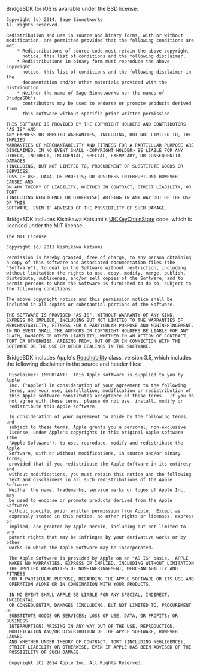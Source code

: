BridgeSDK for iOS is available under the BSD license:

	Copyright (c) 2014, Sage Bionetworks
	All rights reserved.

	Redistribution and use in source and binary forms, with or without
	modification, are permitted provided that the following conditions are met:
	    * Redistributions of source code must retain the above copyright
	      notice, this list of conditions and the following disclaimer.
	    * Redistributions in binary form must reproduce the above copyright
	      notice, this list of conditions and the following disclaimer in the
	      documentation and/or other materials provided with the distribution.
	    * Neither the name of Sage Bionetworks nor the names of BridgeSDk's
		  contributors may be used to endorse or promote products derived from
		  this software without specific prior written permission.

	THIS SOFTWARE IS PROVIDED BY THE COPYRIGHT HOLDERS AND CONTRIBUTORS "AS IS" AND
	ANY EXPRESS OR IMPLIED WARRANTIES, INCLUDING, BUT NOT LIMITED TO, THE IMPLIED
	WARRANTIES OF MERCHANTABILITY AND FITNESS FOR A PARTICULAR PURPOSE ARE
	DISCLAIMED. IN NO EVENT SHALL <COPYRIGHT HOLDER> BE LIABLE FOR ANY
	DIRECT, INDIRECT, INCIDENTAL, SPECIAL, EXEMPLARY, OR CONSEQUENTIAL DAMAGES
	(INCLUDING, BUT NOT LIMITED TO, PROCUREMENT OF SUBSTITUTE GOODS OR SERVICES;
	LOSS OF USE, DATA, OR PROFITS; OR BUSINESS INTERRUPTION) HOWEVER CAUSED AND
	ON ANY THEORY OF LIABILITY, WHETHER IN CONTRACT, STRICT LIABILITY, OR TORT
	(INCLUDING NEGLIGENCE OR OTHERWISE) ARISING IN ANY WAY OUT OF THE USE OF THIS
	SOFTWARE, EVEN IF ADVISED OF THE POSSIBILITY OF SUCH DAMAGE.


BridgeSDK includes Kishikawa Katsumi's [UICKeyChainStore](https://github.com/kishikawakatsumi/UICKeyChainStore) code, which is licensed under the MIT license:

	The MIT License

	Copyright (c) 2011 kishikawa katsumi

	Permission is hereby granted, free of charge, to any person obtaining a copy of this software and associated documentation files (the "Software"), to deal in the Software without restriction, including without limitation the rights to use, copy, modify, merge, publish, distribute, sublicense, and/or sell copies of the Software, and to permit persons to whom the Software is furnished to do so, subject to the following conditions:

	The above copyright notice and this permission notice shall be included in all copies or substantial portions of the Software.

	THE SOFTWARE IS PROVIDED "AS IS", WITHOUT WARRANTY OF ANY KIND, EXPRESS OR IMPLIED, INCLUDING BUT NOT LIMITED TO THE WARRANTIES OF MERCHANTABILITY, FITNESS FOR A PARTICULAR PURPOSE AND NONINFRINGEMENT. IN NO EVENT SHALL THE AUTHORS OR COPYRIGHT HOLDERS BE LIABLE FOR ANY CLAIM, DAMAGES OR OTHER LIABILITY, WHETHER IN AN ACTION OF CONTRACT, TORT OR OTHERWISE, ARISING FROM, OUT OF OR IN CONNECTION WITH THE SOFTWARE OR THE USE OR OTHER DEALINGS IN THE SOFTWARE.


BridgeSDK includes Apple's [Reachability](https://developer.apple.com/library/ios/samplecode/reachability/introduction/intro.html) class, version 3.5, which includes the following disclaimer in the source and header files:

	 Disclaimer: IMPORTANT:  This Apple software is supplied to you by Apple
	 Inc. ("Apple") in consideration of your agreement to the following
	 terms, and your use, installation, modification or redistribution of
	 this Apple software constitutes acceptance of these terms.  If you do
	 not agree with these terms, please do not use, install, modify or
	 redistribute this Apple software.
 
	 In consideration of your agreement to abide by the following terms, and
	 subject to these terms, Apple grants you a personal, non-exclusive
	 license, under Apple's copyrights in this original Apple software (the
	 "Apple Software"), to use, reproduce, modify and redistribute the Apple
	 Software, with or without modifications, in source and/or binary forms;
	 provided that if you redistribute the Apple Software in its entirety and
	 without modifications, you must retain this notice and the following
	 text and disclaimers in all such redistributions of the Apple Software.
	 Neither the name, trademarks, service marks or logos of Apple Inc. may
	 be used to endorse or promote products derived from the Apple Software
	 without specific prior written permission from Apple.  Except as
	 expressly stated in this notice, no other rights or licenses, express or
	 implied, are granted by Apple herein, including but not limited to any
	 patent rights that may be infringed by your derivative works or by other
	 works in which the Apple Software may be incorporated.
 
	 The Apple Software is provided by Apple on an "AS IS" basis.  APPLE
	 MAKES NO WARRANTIES, EXPRESS OR IMPLIED, INCLUDING WITHOUT LIMITATION
	 THE IMPLIED WARRANTIES OF NON-INFRINGEMENT, MERCHANTABILITY AND FITNESS
	 FOR A PARTICULAR PURPOSE, REGARDING THE APPLE SOFTWARE OR ITS USE AND
	 OPERATION ALONE OR IN COMBINATION WITH YOUR PRODUCTS.
 
	 IN NO EVENT SHALL APPLE BE LIABLE FOR ANY SPECIAL, INDIRECT, INCIDENTAL
	 OR CONSEQUENTIAL DAMAGES (INCLUDING, BUT NOT LIMITED TO, PROCUREMENT OF
	 SUBSTITUTE GOODS OR SERVICES; LOSS OF USE, DATA, OR PROFITS; OR BUSINESS
	 INTERRUPTION) ARISING IN ANY WAY OUT OF THE USE, REPRODUCTION,
	 MODIFICATION AND/OR DISTRIBUTION OF THE APPLE SOFTWARE, HOWEVER CAUSED
	 AND WHETHER UNDER THEORY OF CONTRACT, TORT (INCLUDING NEGLIGENCE),
	 STRICT LIABILITY OR OTHERWISE, EVEN IF APPLE HAS BEEN ADVISED OF THE
	 POSSIBILITY OF SUCH DAMAGE.
 
	 Copyright (C) 2014 Apple Inc. All Rights Reserved.
